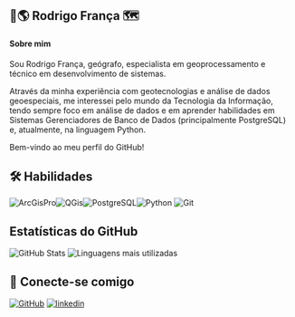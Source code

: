 ## 🦁🌎 Rodrigo França 🗺

#### Sobre mim

Sou Rodrigo França, geógrafo, especialista em geoprocessamento e técnico em desenvolvimento de sistemas.

Através da minha experiência com geotecnologias e análise de dados geoespeciais, me interessei pelo mundo da Tecnologia da Informação, tendo sempre foco em análise de dados e em aprender habilidades em Sistemas Gerenciadores de Banco de Dados (principalmente PostgreSQL) e, atualmente, na linguagem Python.

Bem-vindo ao meu perfil do GitHub!


## 🛠 Habilidades

![ArcGisPro](https://img.shields.io/badge/ArcGis%20Pro-white?style=plastic&logo=arcgis&logoColor=blue&logoSize=100&labelColor=white&color=blue)![QGis](https://img.shields.io/badge/QGis-green?style=plastic&logo=qgis&logoColor=green&logoSize=100&labelColor=gray&color=green)![PostgreSQL](https://img.shields.io/badge/PostgreSQL-white?style=plastic&logo=postgresql&logoColor=white&logoSize=100&labelColor=blue&color=white)![Python](https://img.shields.io/badge/Python-yellow?style=plastic&logo=python&logoColor=yellow&logoSize=100&labelColor=blue&color=white)
![Git](https://img.shields.io/badge/Git-white?style=plastic&logo=git&logoColor=white&labelColor=red)

## Estatísticas do GitHub

![GitHub Stats](https://github-readme-stats.vercel.app/api?username=rodrigo1708&show_icons=true&hide=contribs,prs&cache_seconds=86400&theme=dracula)
![Linguagens mais utilizadas](https://github-readme-stats.vercel.app/api/top-langs/?username=rodrigo1708&layout=compact)
## 🔗 Conecte-se comigo
[![GitHub](https://img.shields.io/badge/github-black?style=social&logo=github&labelColor=black&color=white)](https://github.com/rodrigo1708)
[![linkedin](https://img.shields.io/badge/linkedin-0A66C2?style=social&logo=linkedin&logoColor=blue)](https://www.linkedin.com/in/rodrigo-franca-566555a8/)
